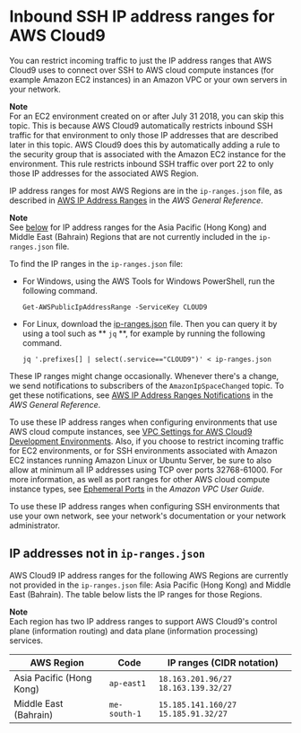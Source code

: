 # Inbound SSH IP address ranges for AWS Cloud9<a name="ip-ranges"></a>

You can restrict incoming traffic to just the IP address ranges that AWS Cloud9 uses to connect over SSH to AWS cloud compute instances \(for example Amazon EC2 instances\) in an Amazon VPC or your own servers in your network\.

**Note**  
For an EC2 environment created on or after July 31 2018, you can skip this topic\. This is because AWS Cloud9 automatically restricts inbound SSH traffic for that environment to only those IP addresses that are described later in this topic\. AWS Cloud9 does this by automatically adding a rule to the security group that is associated with the Amazon EC2 instance for the environment\. This rule restricts inbound SSH traffic over port 22 to only those IP addresses for the associated AWS Region\.

IP address ranges for most AWS Regions are in the `ip-ranges.json` file, as described in [AWS IP Address Ranges](https://docs.aws.amazon.com/general/latest/gr/aws-ip-ranges.html) in the *AWS General Reference*\.

**Note**  
 See [below](#non-file-IP) for IP address ranges for the Asia Pacific \(Hong Kong\)  and Middle East \(Bahrain\) Regions that are not currently included in the `ip-ranges.json` file\. 

 To find the IP ranges in the `ip-ranges.json` file:
+ For Windows, using the AWS Tools for Windows PowerShell, run the following command\.

  ```
  Get-AWSPublicIpAddressRange -ServiceKey CLOUD9
  ```
+ For Linux, download the [ip\-ranges\.json](https://ip-ranges.amazonaws.com/ip-ranges.json) file\. Then you can query it by using a tool such as ** `jq` **, for example by running the following command\.

  ```
  jq '.prefixes[] | select(.service=="CLOUD9")' < ip-ranges.json
  ```

These IP ranges might change occasionally\. Whenever there's a change, we send notifications to subscribers of the `AmazonIpSpaceChanged` topic\. To get these notifications, see [AWS IP Address Ranges Notifications](https://docs.aws.amazon.com/general/latest/gr/aws-ip-ranges.html#subscribe-notifications) in the *AWS General Reference*\.

To use these IP address ranges when configuring environments that use AWS cloud compute instances, see [VPC Settings for AWS Cloud9 Development Environments](vpc-settings.md)\. Also, if you choose to restrict incoming traffic for EC2 environments, or for SSH environments associated with Amazon EC2 instances running Amazon Linux or Ubuntu Server, be sure to also allow at minimum all IP addresses using TCP over ports 32768\-61000\. For more information, as well as port ranges for other AWS cloud compute instance types, see [Ephemeral Ports](https://docs.aws.amazon.com/vpc/latest/userguide/VPC_ACLs.html#VPC_ACLs_Ephemeral_Ports) in the *Amazon VPC User Guide*\.

To use these IP address ranges when configuring SSH environments that use your own network, see your network's documentation or your network administrator\.

## IP addresses not in `ip-ranges.json`<a name="non-file-IP"></a>

AWS Cloud9 IP address ranges for the following AWS Regions are currently not provided in the `ip-ranges.json` file: Asia Pacific \(Hong Kong\) and Middle East \(Bahrain\)\. The table below lists the IP ranges for those Regions\.

**Note**  
Each region has two IP address ranges to support AWS Cloud9's control plane \(information routing\) and data plane \(information processing\) services\. 


| AWS Region | Code | IP ranges \(CIDR notation\) | 
| --- | --- | --- | 
|  Asia Pacific \(Hong Kong\)  |  `ap-east1`  |  `18.163.201.96/27` `18.163.139.32/27`  | 
|  Middle East \(Bahrain\)  |  `me-south-1`  |  `15.185.141.160/27` `15.185.91.32/27`  | 